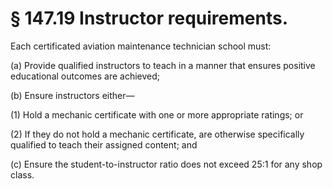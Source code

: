 # § 147.19   Instructor requirements.

Each certificated aviation maintenance technician school must:


(a) Provide qualified instructors to teach in a manner that ensures positive educational outcomes are achieved;


(b) Ensure instructors either—


(1) Hold a mechanic certificate with one or more appropriate ratings; or


(2) If they do not hold a mechanic certificate, are otherwise specifically qualified to teach their assigned content; and


(c) Ensure the student-to-instructor ratio does not exceed 25:1 for any shop class.




